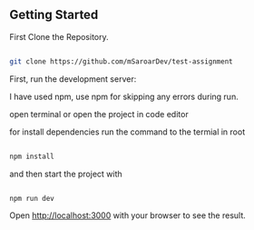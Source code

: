 
## Getting Started

First Clone the Repository.

```bash

git clone https://github.com/mSaroarDev/test-assignment

```

First, run the development server:

I have used npm, use npm for skipping any errors during run.

open terminal or open the project in code editor

for install dependencies run the command to the termial in root

```bash 

npm install

```


and then start the project with

```bash

npm run dev

```

Open [http://localhost:3000](http://localhost:3000) with your browser to see the result.
